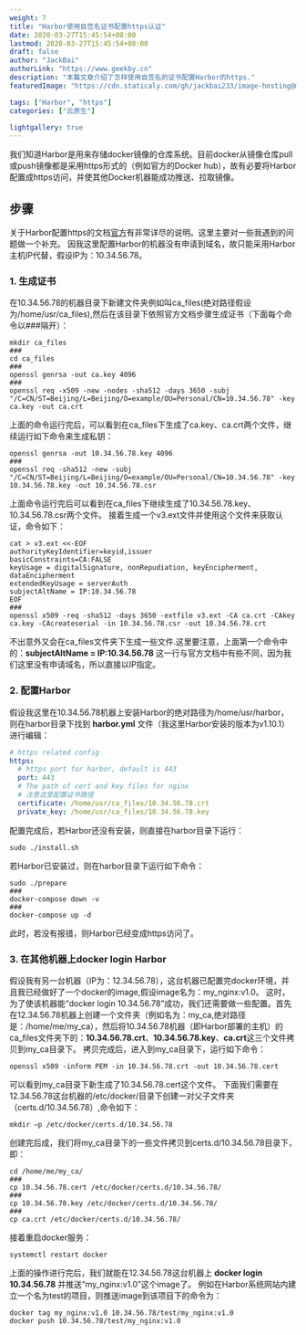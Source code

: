 ```yaml
---
weight: 7
title: "Harbor使用自签名证书配置https认证"
date: 2020-03-27T15:45:54+08:00
lastmod: 2020-03-27T15:45:54+08:00
draft: false
author: "JackBai"
authorLink: "https://www.geekby.cn"
description: "本篇文章介绍了怎样使用自签名的证书配置Harbor的https."
featuredImage: "https://cdn.staticaly.com/gh/jackbai233/image-hosting@master/20211024/harbor-https.5rj63h0kqg40.png"

tags: ["Harbor", "https"]
categories: ["云原生"]

lightgallery: true
---
```


我们知道Harbor是用来存储docker镜像的仓库系统。目前docker从镜像仓库pull或push镜像都是采用https形式的（例如官方的Docker hub），故有必要将Harbor配置成https访问，并使其他Docker机器能成功推送、拉取镜像。

<!--more-->

## 步骤
关于Harbor配置https的文档[官方](https://goharbor.io/docs/1.10/install-config/configure-https/)有非常详尽的说明。这里主要对一些我遇到的问题做一个补充。
因我这里配置Harbor的机器没有申请到域名，故只能采用Harbor主机IP代替，假设IP为：10.34.56.78。

### 1. 生成证书
在10.34.56.78的机器目录下新建文件夹例如叫ca_files(绝对路径假设为/home/usr/ca_files),然后在该目录下依照官方文档步骤生成证书（下面每个命令以###隔开）：
```shell
mkdir ca_files
###
cd ca_files
###
openssl genrsa -out ca.key 4096
###
openssl req -x509 -new -nodes -sha512 -days 3650 -subj "/C=CN/ST=Beijing/L=Beijing/O=example/OU=Personal/CN=10.34.56.78" -key ca.key -out ca.crt

```
上面的命令运行完后，可以看到在ca_files下生成了ca.key、ca.crt两个文件，继续运行如下命令来生成私钥：
```shell
openssl genrsa -out 10.34.56.78.key 4096
###
openssl req -sha512 -new -subj "/C=CN/ST=Beijing/L=Beijing/O=example/OU=Personal/CN=10.34.56.78" -key 10.34.56.78.key -out 10.34.56.78.csr
```
上面命令运行完后可以看到在ca_files下继续生成了10.34.56.78.key、10.34.56.78.csr两个文件。
接着生成一个v3.ext文件并使用这个文件来获取认证，命令如下：
```shell
cat > v3.ext <<-EOF
authorityKeyIdentifier=keyid,issuer
basicConstraints=CA:FALSE
keyUsage = digitalSignature, nonRepudiation, keyEncipherment, dataEncipherment
extendedKeyUsage = serverAuth
subjectAltName = IP:10.34.56.78
EOF
### 
openssl x509 -req -sha512 -days 3650 -extfile v3.ext -CA ca.crt -CAkey ca.key -CAcreateserial -in 10.34.56.78.csr -out 10.34.56.78.crt
```
不出意外又会在ca_files文件夹下生成一些文件.这里要注意，上面第一个命令中的：**subjectAltName = IP:10.34.56.78** 这一行与官方文档中有些不同，因为我们这里没有申请域名，所以直接以IP指定。
### 2. 配置Harbor
假设我这里在10.34.56.78机器上安装Harbor的绝对路径为/home/usr/harbor，则在harbor目录下找到 **harbor.yml** 文件（我这里Harbor安装的版本为v1.10.1）进行编辑：
```yaml
# https related config
https:
  # https port for harbor, default is 443
  port: 443
  # The path of cert and key files for nginx
  # 注意这里配置证书路径
  certificate: /home/usr/ca_files/10.34.56.78.crt
  private_key: /home/usr/ca_files/10.34.56.78.key
```
配置完成后，若Harbor还没有安装，则直接在harbor目录下运行：
```shell
sudo ./install.sh
```
若Harbor已安装过，则在harbor目录下运行如下命令：
```shell
sudo ./prepare
###
docker-compose down -v
###
docker-compose up -d
```
此时，若没有报错，则Harbor已经变成https访问了。
### 3. 在其他机器上docker login Harbor
假设我有另一台机器（IP为：12.34.56.78），这台机器已配置完docker环境，并且我已经做好了一个docker的image,假设image名为：my_nginx:v1.0。
这时，为了使该机器能“docker login 10.34.56.78”成功，我们还需要做一些配置。首先在12.34.56.78机器上创建一个文件夹（例如名为：my_ca,绝对路径是：/home/me/my_ca），然后将10.34.56.78机器（即Harbor部署的主机）的ca_files文件夹下的：**10.34.56.78.crt**、**10.34.56.78.key**、**ca.crt**这三个文件拷贝到my_ca目录下。
拷贝完成后，进入到my_ca目录下，运行如下命令：

```shell
openssl x509 -inform PEM -in 10.34.56.78.crt -out 10.34.56.78.cert
```
可以看到my_ca目录下新生成了10.34.56.78.cert这个文件。
下面我们需要在12.34.56.78这台机器的/etc/docker/目录下创建一对父子文件夹（certs.d/10.34.56.78）,命令如下：

```shell
mkdir –p /etc/docker/certs.d/10.34.56.78
```
创建完后成，我们将my_ca目录下的一些文件拷贝到certs.d/10.34.56.78目录下，即：
```shell
cd /home/me/my_ca/
###
cp 10.34.56.78.cert /etc/docker/certs.d/10.34.56.78/
###
cp 10.34.56.78.key /etc/docker/certs.d/10.34.56.78/
###
cp ca.crt /etc/docker/certs.d/10.34.56.78/
```
接着重启docker服务：
```shell
systemctl restart docker
```
上面的操作进行完后，我们就能在12.34.56.78这台机器上 **docker login 10.34.56.78** 并推送“my_nginx:v1.0”这个image了。
例如在Harbor系统网站内建立一个名为test的项目，则推送image到该项目下的命令为：

```shell
docker tag my_nginx:v1.0 10.34.56.78/test/my_nginx:v1.0
docker push 10.34.56.78/test/my_nginx:v1.0
```